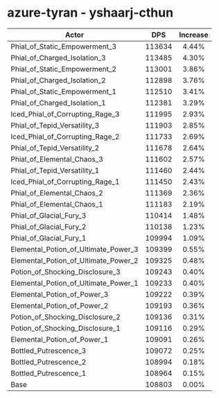 # azure-tyran - yshaarj-cthun
| Actor | DPS | Increase |
|---|:---:|:---:|
|Phial_of_Static_Empowerment_3|113634|4.44%|
|Phial_of_Charged_Isolation_3|113485|4.30%|
|Phial_of_Static_Empowerment_2|113001|3.86%|
|Phial_of_Charged_Isolation_2|112898|3.76%|
|Phial_of_Static_Empowerment_1|112510|3.41%|
|Phial_of_Charged_Isolation_1|112381|3.29%|
|Iced_Phial_of_Corrupting_Rage_3|111995|2.93%|
|Phial_of_Tepid_Versatility_3|111903|2.85%|
|Iced_Phial_of_Corrupting_Rage_2|111733|2.69%|
|Phial_of_Tepid_Versatility_2|111678|2.64%|
|Phial_of_Elemental_Chaos_3|111602|2.57%|
|Phial_of_Tepid_Versatility_1|111460|2.44%|
|Iced_Phial_of_Corrupting_Rage_1|111450|2.43%|
|Phial_of_Elemental_Chaos_2|111369|2.36%|
|Phial_of_Elemental_Chaos_1|111183|2.19%|
|Phial_of_Glacial_Fury_3|110414|1.48%|
|Phial_of_Glacial_Fury_2|110138|1.23%|
|Phial_of_Glacial_Fury_1|109994|1.09%|
|Elemental_Potion_of_Ultimate_Power_3|109399|0.55%|
|Elemental_Potion_of_Ultimate_Power_2|109325|0.48%|
|Potion_of_Shocking_Disclosure_3|109243|0.40%|
|Elemental_Potion_of_Ultimate_Power_1|109233|0.40%|
|Elemental_Potion_of_Power_3|109222|0.39%|
|Elemental_Potion_of_Power_2|109193|0.36%|
|Potion_of_Shocking_Disclosure_2|109136|0.31%|
|Potion_of_Shocking_Disclosure_1|109116|0.29%|
|Elemental_Potion_of_Power_1|109091|0.26%|
|Bottled_Putrescence_3|109072|0.25%|
|Bottled_Putrescence_2|108994|0.18%|
|Bottled_Putrescence_1|108964|0.15%|
|Base|108803|0.00%|

